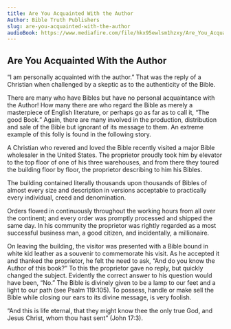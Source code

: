 ```yaml
---
title: Are You Acquainted With the Author
Author: Bible Truth Publishers
slug: are-you-acquainted-with-the-author
audioBook: https://www.mediafire.com/file/hkx95ewlsm1hzxy/Are_You_Acquainted_With_the_Author.mp3/file
---
```


## Are You Acquainted With the Author

“I am personally acquainted with the author.” That was the reply of a Christian when challenged by a skeptic as to the authenticity of the Bible.

There are many who have Bibles but have no personal acquaintance with the Author! How many there are who regard the Bible as merely a masterpiece of English literature, or perhaps go as far as to call it, “The good Book.”
Again, there are many involved in the production, distribution and sale of the Bible but ignorant of its message to them. An extreme example of this folly is found in the following story.

A Christian who revered and loved the Bible recently visited a major Bible wholesaler in the United States. The proprietor proudly took him by elevator to the top floor of one of his three warehouses, and from there they toured the building floor by floor, the proprietor describing to him his Bibles.

The building contained literally thousands upon thousands of Bibles of almost every size and description in versions acceptable to practically every individual, creed and denomination.

Orders flowed in continuously throughout the working hours from all over the continent; and every order was promptly processed and shipped the same day. In his community the proprietor was rightly regarded as a most successful business man, a good citizen, and incidentally, a millionaire.

On leaving the building, the visitor was presented with a Bible bound in white kid leather as a souvenir to commemorate his visit. As he accepted it and thanked the proprietor, he felt the need to ask, “And do you know the Author of this book?”
To this the proprietor gave no reply, but quickly changed the subject. Evidently the correct answer to his question would have been, “No.”
The Bible is divinely given to be a lamp to our feet and a light to our path (see Psalm 119:105). To possess, handle or make sell the Bible while closing our ears to its divine message, is very foolish.

“And this is life eternal, that they might know thee the only true God, and Jesus Christ, whom thou hast sent” (John 17:3).
